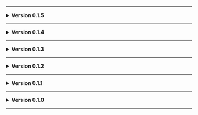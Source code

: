 
---

**<details><summary>Version 0.1.5</summary>**

 - Decorated cabins.
 
 </details>

---

**<details><summary>Version 0.1.4</summary>**

 - Icon updated.
 
 </details>

---

**<details><summary>Version 0.1.3</summary>**

 - Readme pics.
 
 </details>

---

**<details><summary>Version 0.1.2</summary>**

 - Update to README.
 - Added Moon_Day_Speed_Multiplier_Patcher and AutoScroll as dependencies.
 - Converted terrain to mesh to fix graphical issues (Thanks Voxx!)
 - Day is now slightly longer as originally intended!
 - Moon's number 360 is now part of the name as it should have been originally. This does make LethalLevelLoader treat it as a new level in the config so keep that in mind if you've messed with that stuff.
 
 </details>

---

**<details><summary>Version 0.1.1</summary>**

 - Added JLL as a dependeny.
 
 </details>

---

**<details><summary>Version 0.1.0</summary>**

 - Initial standalone upload.
 
 </details>
 
---
